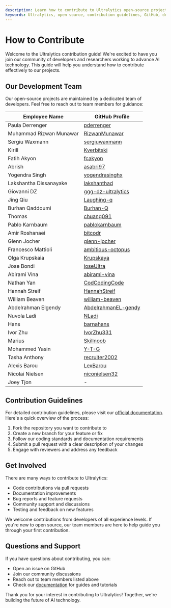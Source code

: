 ```yaml
---
description: Learn how to contribute to Ultralytics open-source projects and connect with our development team. Follow our guidelines to make meaningful contributions to our AI ecosystem.
keywords: Ultralytics, open source, contribution guidelines, GitHub, development team, AI, machine learning, collaboration
---
```


# How to Contribute

Welcome to the Ultralytics contribution guide! We're excited to have you join our community of developers and researchers working to advance AI technology. This guide will help you understand how to contribute effectively to our projects.

## Our Development Team

Our open-source projects are maintained by a dedicated team of developers. Feel free to reach out to team members for guidance:

| Employee Name           | GitHub Profile                                                |
| ----------------------- | ------------------------------------------------------------- |
| Paula Derrenger         | [pderrenger](https://github.com/pderrenger)                   |
| Muhammad Rizwan Munawar | [RizwanMunawar](https://github.com/RizwanMunawar)             |
| Sergiu Waxmann          | [sergiuwaxmann](https://github.com/sergiuwaxmann)             |
| Kirill                  | [Kverbitski](https://github.com/Kverbitski)                   |
| Fatih Akyon             | [fcakyon](https://github.com/fcakyon)                         |
| Abrish                  | [asabri97](https://github.com/asabri97)                       |
| Yogendra Singh          | [yogendrasinghx](https://github.com/yogendrasinghx)           |
| Lakshantha Dissanayake  | [lakshanthad](https://github.com/lakshanthad)                 |
| Giovanni DZ             | [ggg-dz-ultralytics](https://github.com/ggg-dz-ultralytics)   |
| Jing Qiu                | [Laughing-q](https://github.com/Laughing-q)                   |
| Burhan Qaddoumi         | [Burhan-Q](https://github.com/Burhan-Q)                       |
| Thomas                  | [chuang091](https://github.com/chuang091)                     |
| Pablo Karnbaum          | [pablokarnbaum](https://github.com/pablokarnbaum)             |
| Amir Roshanaei          | [bitcodr](https://github.com/bitcodr)                         |
| Glenn Jocher            | [glenn-jocher](https://github.com/glenn-jocher)               |
| Francesco Mattioli      | [ambitious-octopus](https://github.com/ambitious-octopus)     |
| Olga Krupskaia          | [Krupskaya](https://github.com/Krupskaya)                     |
| Jose Bondi              | [joseUltra](https://github.com/joseUltra)                     |
| Abirami Vina            | [abirami-vina](https://github.com/abirami-vina)               |
| Nathan Yan              | [CodCodingCode](https://github.com/CodCodingCode)             |
| Hannah Streif           | [HannahStreif](https://github.com/HannahStreif)               |
| William Beaven          | [william-beaven](https://github.com/william-beaven)           |
| Abdelrahman Elgendy     | [AbdelrahmanEL-gendy](https://github.com/AbdelrahmanEL-gendy) |
| Nuvola Ladi             | [NLadi](https://github.com/NLadi)                             |
| Hans                    | [barnahans](https://github.com/barnahans)                     |
| Ivor Zhu                | [IvorZhu331](https://github.com/IvorZhu331)                   |
| Marius                  | [Skillnoob](https://github.com/Skillnoob)                     |
| Mohammed Yasin          | [Y-T-G](https://github.com/Y-T-G)                             |
| Tasha Anthony           | [recruiter2002](https://github.com/recruiter2002)             |
| Alexis Barou            | [LexBarou](https://github.com/LexBarou)                       |
| Nicolai Nielsen         | [niconielsen32](https://github.com/niconielsen32)             |
| Joey Tjon               | -                                                             |

## Contribution Guidelines

For detailed contribution guidelines, please visit our [official documentation](https://docs.ultralytics.com/help/contribute). Here's a quick overview of the process:

1. Fork the repository you want to contribute to
2. Create a new branch for your feature or fix
3. Follow our coding standards and documentation requirements
4. Submit a pull request with a clear description of your changes
5. Engage with reviewers and address any feedback

## Get Involved

There are many ways to contribute to Ultralytics:

- Code contributions via pull requests
- Documentation improvements
- Bug reports and feature requests
- Community support and discussions
- Testing and feedback on new features

We welcome contributions from developers of all experience levels. If you're new to open source, our team members are here to help guide you through your first contribution.

## Questions and Support

If you have questions about contributing, you can:

- Open an issue on GitHub
- Join our community discussions
- Reach out to team members listed above
- Check our [documentation](https://docs.ultralytics.com) for guides and tutorials

Thank you for your interest in contributing to Ultralytics! Together, we're building the future of AI technology.
